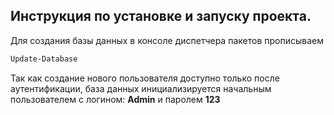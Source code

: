 ## Инструкция по установке и запуску проекта.
Для создания базы данных в консоле диспетчера пакетов прописываем
```sh
Update-Database
```
Так как создание нового пользователя доступно только после аутентификации, база данных инициализируется начальным пользователем с логином: <b>Admin</b> и паролем <b>123</b>

